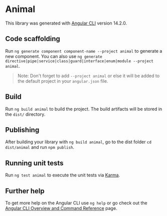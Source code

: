# Animal

This library was generated with [Angular CLI](https://github.com/angular/angular-cli) version 14.2.0.

## Code scaffolding

Run `ng generate component component-name --project animal` to generate a new component. You can also use `ng generate directive|pipe|service|class|guard|interface|enum|module --project animal`.
> Note: Don't forget to add `--project animal` or else it will be added to the default project in your `angular.json` file. 

## Build

Run `ng build animal` to build the project. The build artifacts will be stored in the `dist/` directory.

## Publishing

After building your library with `ng build animal`, go to the dist folder `cd dist/animal` and run `npm publish`.

## Running unit tests

Run `ng test animal` to execute the unit tests via [Karma](https://karma-runner.github.io).

## Further help

To get more help on the Angular CLI use `ng help` or go check out the [Angular CLI Overview and Command Reference](https://angular.io/cli) page.
